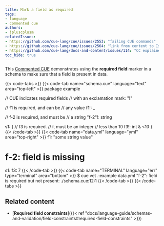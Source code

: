 ```yaml
---
title: Mark a field as required
tags:
- language
- commented cue
authors:
- jpluscplusm
relatedIssues:
- https://github.com/cue-lang/cue/issues/2553: "failing CUE commands"
- https://github.com/cue-lang/cue/issues/2564: "link from content to Issue"
- https://github.com/cue-lang/docs-and-content/issues/114: "CC explainer"
toc_hide: true
---
```


This [Commented CUE](/docs/howto/about-these-guides/#commented-cue-guides)
demonstrates using the **required field** marker in a schema to make sure that a
field is present in data.

{{< code-tabs >}}
{{< code-tab name="schema.cue" language="text"  area="top-left" >}}
package example

// CUE indicates required fields
// with an exclamation mark: "!"

// f1 is required, and can be
// any value
f1!: _

// f-2 is required, and must be
// a string
"f-2"!: string

s1: {
	// f3 is required.
	// it must be an integer
	// less than 10
	f3!: int & <10
}
{{< /code-tab >}}
{{< code-tab name="data.yml" language="yml"  area="top-right" >}}
f1: "some string value"
# f-2: field is missing
s1:
  f3: 7
{{< /code-tab >}}
{{< code-tab name="TERMINAL" language="err" type="terminal" area="bottom" >}}
$ cue vet .:example data.yml
"f-2": field is required but not present:
    ./schema.cue:12:1
{{< /code-tab >}}
{{< /code-tabs >}}

## Related content

- [**Required field constraints**]({{< ref "docs/language-guide/schemas-and-validation/field-constraints#required-field-constraints" >}})
